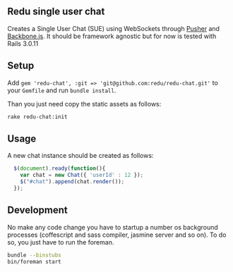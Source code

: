 ## Redu single user chat

Creates a Single User Chat (SUE) using WebSockets through
[Pusher](http://www.pusher.com) and
[Backbone.js](http://documentcloud.github.com/backbone/). It should be framework
agnostic but for now is tested with Rails 3.0.11


## Setup

Add ``gem 'redu-chat', :git => 'git@github.com:redu/redu-chat.git'``
to your ``Gemfile`` and run ``bundle install``.

Than you just need copy the static assets as follows:

```bash
rake redu-chat:init
```

## Usage

A new chat instance should be created as follows:

```javascript
  $(document).ready(function(){
    var chat = new Chat({ 'userId' : 12 });
    $("#chat").append(chat.render());
  });
```

## Development

No make any code change you have to startup a number os background processes (coffescript and sass compiler, jasmine server and so on). To do so, you just have to run the foreman.

```bash
bundle --binstubs
bin/foreman start
```

